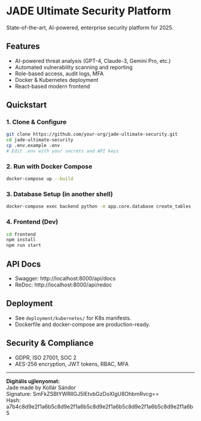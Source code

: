 # JADE Ultimate Security Platform

State-of-the-art, AI-powered, enterprise security platform for 2025.

## Features

- AI-powered threat analysis (GPT-4, Claude-3, Gemini Pro, etc.)
- Automated vulnerability scanning and reporting
- Role-based access, audit logs, MFA
- Docker & Kubernetes deployment
- React-based modern frontend

## Quickstart

### 1. Clone & Configure

```bash
git clone https://github.com/your-org/jade-ultimate-security.git
cd jade-ultimate-security
cp .env.example .env
# Edit .env with your secrets and API keys
```

### 2. Run with Docker Compose

```bash
docker-compose up --build
```

### 3. Database Setup (in another shell)

```bash
docker-compose exec backend python -m app.core.database create_tables
```

### 4. Frontend (Dev)

```bash
cd frontend
npm install
npm run start
```

## API Docs

- Swagger: http://localhost:8000/api/docs
- ReDoc: http://localhost:8000/api/redoc

## Deployment

- See `deployment/kubernetes/` for K8s manifests.
- Dockerfile and docker-compose are production-ready.

## Security & Compliance

- GDPR, ISO 27001, SOC 2
- AES-256 encryption, JWT tokens, RBAC, MFA

---

**Digitális ujjlenyomat:**  
Jade made by Kollár Sándor  
Signature: SmFkZSBtYWRlIGJ5IEtvbGzDoXIgU8OhbmRvcg==  
Hash: a7b4c8d9e2f1a6b5c8d9e2f1a6b5c8d9e2f1a6b5c8d9e2f1a6b5c8d9e2f1a6b5